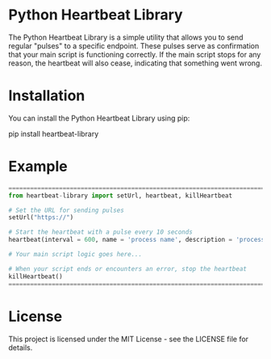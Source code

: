 # Python Heartbeat Library

The Python Heartbeat Library is a simple utility that allows you to send regular "pulses" to a specific endpoint. These pulses serve as confirmation that your main script is functioning correctly. If the main script stops for any reason, the heartbeat will also cease, indicating that something went wrong.

# Installation

You can install the Python Heartbeat Library using pip:

pip install heartbeat-library

# Example

```python
===============================================================================================================================
from heartbeat-library import setUrl, heartbeat, killHeartbeat

# Set the URL for sending pulses
setUrl("https://")

# Start the heartbeat with a pulse every 10 seconds
heartbeat(interval = 600, name = 'process name', description = 'process description', additional_info = '', show_response = True)

# Your main script logic goes here...

# When your script ends or encounters an error, stop the heartbeat
killHeartbeat()
===============================================================================================================================
```

# License

This project is licensed under the MIT License - see the LICENSE file for details.
